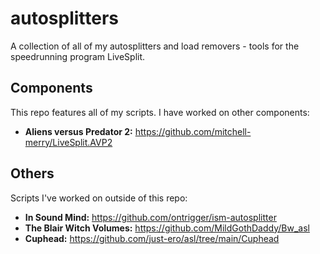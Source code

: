 # autosplitters
A collection of all of my autosplitters and load removers - tools for the speedrunning program LiveSplit.

## Components
This repo features all of my scripts. I have worked on other components:
- **Aliens versus Predator 2:** https://github.com/mitchell-merry/LiveSplit.AVP2

## Others
Scripts I've worked on outside of this repo:
- **In Sound Mind:** https://github.com/ontrigger/ism-autosplitter
- **The Blair Witch Volumes:** https://github.com/MildGothDaddy/Bw_asl
- **Cuphead:** https://github.com/just-ero/asl/tree/main/Cuphead

